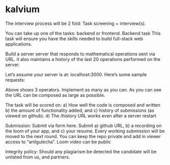 # kalvium

The interview process will be 2 fold: Task screening + interview(s).

You can take up one of the tasks: backend or frontend.
Backend task
This task will ensure you have the skills needed to build full-stack web applications.

Build a server server that responds to mathematical operations sent via URL. it also maintains a history of the last 20 operations performed on the server.

Let’s assume your server is at: localhost:3000. Here’s some sample requests:

Above shows 3 operators. Implement as many as you can. As you can see the URL can be composed as large as possible.

The task will be scored on: 
 a) How well the code is composed and written
 b) the amount of functionality added, and
 c) history of submissions (as viewed on github).
 d) The /history URL works even after a server restart

Submission: Submit via form here.
Submit a) github URL, b) a recording on the loom of your app, and c) your resume. Every working submission will be moved to the next round. You can keep the repo private and add in viewer access to “anilgulecha”. Loom video can be public

Integrity policy: Should any plagiarism be detected the candidate will be unlisted from us, and partners.
